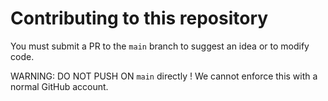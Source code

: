 # Contributing to this repository

You must submit a PR to the `main` branch to suggest an idea or to modify code.

WARNING: DO NOT PUSH ON `main` directly ! We cannot enforce this with a normal GitHub account.
